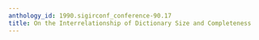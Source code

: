 ```yaml
---
anthology_id: 1990.sigirconf_conference-90.17
title: On the Interrelationship of Dictionary Size and Completeness
---
```

